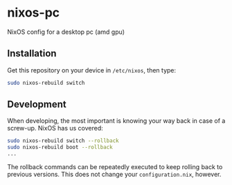 # nixos-pc
NixOS config for a desktop pc (amd gpu)

## Installation
Get this repository on your device in `/etc/nixos`, then type:
```bash
sudo nixos-rebuild switch
```


## Development
When developing, the most important is knowing your way back in case of a screw-up.
NixOS has us covered:
```bash
sudo nixos-rebuild switch --rollback
sudo nixos-rebuild boot --rollback
...
```

The rollback commands can be repeatedly executed to keep rolling back to previous versions.
This does not change your `configuration.nix`, however.
